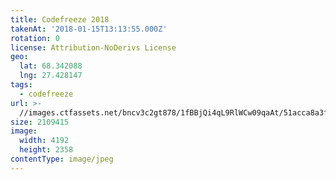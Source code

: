 ```yaml
---
title: Codefreeze 2018
takenAt: '2018-01-15T13:13:55.000Z'
rotation: 0
license: Attribution-NoDerivs License
geo:
  lat: 68.342088
  lng: 27.428147
tags:
  - codefreeze
url: >-
  //images.ctfassets.net/bncv3c2gt878/1fBBjQi4qL9RlWCw09qaAt/51acca8a3f030029ab3f09d0dba41fd6/codefreeze-2018_25929242638_o
size: 2109415
image:
  width: 4192
  height: 2358
contentType: image/jpeg
---
```


